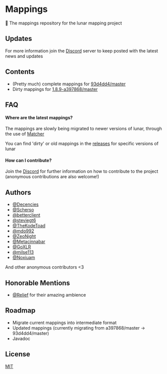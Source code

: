 # Mappings

🌌 The mappings repository for the lunar mapping project

## Updates

For more information join the [Discord](https://discord.gg/wbQv3sRenF) server to keep posted with the latest news and updates

## Contents

- (Pretty much) complete mappings for [93d4dd4/master](https://github.com/Lunar-Mapping-Project/mappings/releases/tag/93d4dd4%2Fmaster)
- Dirty mappings for [1.8.9-a397868/master](https://github.com/Lunar-Mapping-Project/mappings/releases/tag/a397868)

## FAQ

#### Where are the latest mappings?

The mappings are slowly being migrated to newer versions of lunar, through the use of [Matcher](https://github.com/sfPlayer1/Matcher)

You can find 'dirty' or old mappings in the [releases](https://github.com/Lunar-Mapping-Project/mappings/releases) for specific versions of lunar

#### How can I contribute?

Join the [Discord](https://discord.gg/wbQv3sRenF) for further information on how to contribute to the project (anonymous contributions are also welcome!)

## Authors

- [@Decencies](https://www.github.com/Decencies)
- [@Scherso](https://www.github.com/Scherso)
- [@betterclient](https://www.github.com/betterclient)
- [@steviegt6](https://www.github.com/Steviegt6)
- [@TheKodeToad](https://www.github.com/TheKodeToad)
- [@mdo992](https://www.github.com/mdo992)
- [@ZeoNight](https://www.github.com/ZeoNight)
- [@Metacinnabar](https://www.github.com/Metacinnabar)
- [@GoXLR](https://www.github.com/GoXLR)
- [@milse113](https://www.github.com/milse113)
- [@Noxiuam](https://www.github.com/Noxiuam)

And other anonymous contributors <3

## Honorable Mentions

- [@Relief](https://open.spotify.com/artist/345D7I2CuaqxHTTwD4wlBx) for their amazing ambience

## Roadmap

- Migrate current mappings into intermediate format
- Updated mappings (currently migrating from a397868/master -> 93d4dd4/master)
- Javadoc


## License

[MIT](https://choosealicense.com/licenses/mit/)
